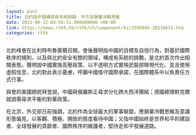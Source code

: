 ```yaml
---
layout: post
title: 北約指中國構成有系統挑戰　中方促摒棄冷戰思維
date: 2021-06-15 04:56:51.000000000 +08:00
link: https://news.rthk.hk/rthk/ch/component/k2/1595845-20210615.htm
categories: rthk
---
```


北約峰會在比利時布魯塞爾召開，會後聲明指中國的目標及自信行為，對基於國際秩序的規則，以及與北約安全有關的領域，構成有系統的挑戰，是北約首次作出相關表態。聲明說中國實施高壓政策、以不透明方式實現武裝部隊現代化、並且使用虛假信息，北約對此表示憂慮，呼籲中國恪守國際承諾，在國際體系中以負責任方式行事。

與會的美國總統拜登說，中國與俄羅斯正尋求分化跨大西洋團結；德國總理默克爾就說需尋求平衡的對華政策。

在北京，外交部日前強調，北約作為全球最大的軍事聯盟，應摒棄冷戰思維及意識形態偏見，以客觀、積極、開放的態度看待中國；又指中國始終是世界和平的建設者、全球發展的貢獻者、國際秩序的維護者，堅持走和平發展道路。
